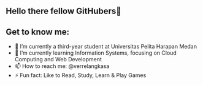 ## Hello there fellow GitHubers👋

Get to know me:
--
- 🔭 I’m currently a third-year student at Universitas Pelita Harapan Medan
- 🌱 I’m currently learning Information Systems, focusing on Cloud Computing and Web Development
- 📫 How to reach me: @verrelangkasa
- ⚡ Fun fact: Like to Read, Study, Learn & Play Games
